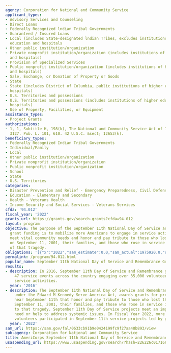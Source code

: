 ```yaml
---
agency: Corporation for National and Community Service
applicant_types:
- Advisory Services and Counseling
- Direct Loans
- Federally Recognized lndian Tribal Governments
- Guaranteed / Insured Loans
- Local (includes State-designated lndian Tribes, excludes institutions of higher
  education and hospitals
- Other public institution/organization
- Private nonprofit institution/organization (includes institutions of higher education
  and hospitals)
- Provision of Specialized Services
- Public nonprofit institution/organization (includes institutions of higher education
  and hospitals)
- Sale, Exchange, or Donation of Property or Goods
- State
- State (includes District of Columbia, public institutions of higher education and
  hospitals)
- U.S. Territories and possessions
- U.S. Territories and possessions (includes institutions of higher education and
  hospitals)
- Use of Property, Facilities, or Equipment
assistance_types:
- Project Grants
authorizations:
- 1, 1, Subtitle H, 198(k), The National and Community Service Act of 1990. 104 Stat.
  3127. Pub. L. 101, 610. 42 U.S.C. &sect; 12653(k).
beneficiary_types:
- Federally Recognized Indian Tribal Governments
- Individual/Family
- Local
- Other public institution/organization
- Private nonprofit institution/organization
- Public nonprofit institution/organization
- School
- State
- U.S. Territories
categories:
- Disaster Prevention and Relief - Emergency Preparedness, Civil Defense
- Education - Elementary and Secondary
- Health - Veterans Health
- Income Security and Social Services - Veterans Services
cfda: '94.012'
fiscal_year: '2022'
grants_url: https://grants.gov/search-grants?cfda=94.012
layout: program
objective: The purpose of the September 11th National Day of Service and Remembrance
  grant funding is to mobilize more Americans to engage in service activities that
  meet vital community needs and honor and pay tribute to those who lost their lives
  on September 11, 2001, their families, and those who rose in service as a result
  of that tragedy.
obligations: '[{"x":"2022","sam_estimate":0.0,"sam_actual":1975920.0,"usa_spending_actual":1940818.82},{"x":"2023","sam_estimate":3931251.0,"sam_actual":0.0,"usa_spending_actual":4362529.76},{"x":"2024","sam_estimate":3931251.0,"sam_actual":0.0,"usa_spending_actual":3581159.94}]'
permalink: /program/94.012.html
popular_name: September 11th National Day of Service and Remembrance Grants
results:
- description: In 2016, September 11th Day of Service and Remembrance grantees held
    47 service events across the country engaging over 35,000 volunteers in day of
    service activities.
  year: '2016'
- description: The September 11th National Day of Service and Remembrance grant, authorized
    under the Edward M Kennedy Serve America Act, awards grants for projects on and
    near September 11th that honor and pay tribute to those who lost their lives on
    September 11, 2001, their families, and those who rose in service in response
    to that tragedy. September 11th Day of Service projects meet an important community
    need or help to address systemic issues. In Fiscal Year 2022, more than 20,000
    volunteers participated in September 11th service projects led by grantees.
  year: '2022'
sam_url: https://sam.gov/fal/0633cb91b9e0424199fc9f27aa48b893/view
sub-agency: Corporation for National and Community Service
title: AmeriCorps September 11th National Day of Service and Remembrance Grants 94.012
usaspending_url: https://www.usaspending.gov/search/?hash=226226c017169fb31c1da7dfb8f2ab13
---
```

